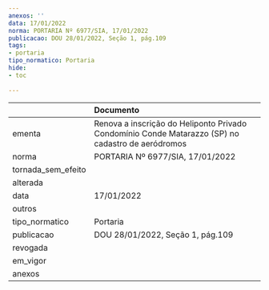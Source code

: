 ```yaml
---
anexos: ''
data: 17/01/2022
norma: PORTARIA Nº 6977/SIA, 17/01/2022
publicacao: DOU 28/01/2022, Seção 1, pág.109
tags:
- portaria
tipo_normatico: Portaria
hide: 
- toc 
 
---
```


|                    | Documento                                                                                         |
|:-------------------|:--------------------------------------------------------------------------------------------------|
| ementa             | Renova a inscrição do Heliponto Privado Condomínio Conde Matarazzo (SP) no cadastro de aeródromos |
| norma              | PORTARIA Nº 6977/SIA, 17/01/2022                                                                  |
| tornada_sem_efeito |                                                                                                   |
| alterada           |                                                                                                   |
| data               | 17/01/2022                                                                                        |
| outros             |                                                                                                   |
| tipo_normatico     | Portaria                                                                                          |
| publicacao         | DOU 28/01/2022, Seção 1, pág.109                                                                  |
| revogada           |                                                                                                   |
| em_vigor           |                                                                                                   |
| anexos             |                                                                                                   |
